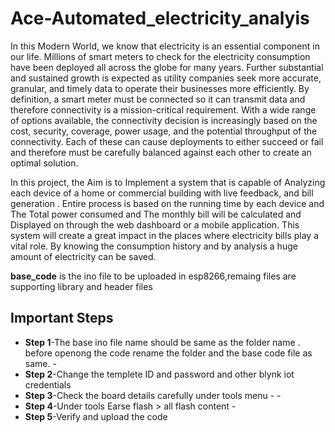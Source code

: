 # Ace-Automated_electricity_analyis

In this Modern World, we know that electricity is an essential component  in our life. Millions of smart meters to check for the electricity consumption 
have been deployed all across the globe for many years. Further substantial and sustained growth is expected as utility companies seek more accurate, 
granular, and timely data to operate their businesses more efficiently.  By definition, a smart meter must be connected so it can transmit data and 
therefore connectivity is a mission-critical requirement. With a wide range of options available, the connectivity decision is increasingly based on the 
cost, security, coverage, power usage, and the potential throughput of the connectivity. Each of these can cause deployments to either succeed or fail and 
therefore must be carefully balanced against each other to create an optimal solution.

  In this project, the Aim is to Implement a system that is capable of Analyzing each device of a home or commercial building with live feedback, and bill 
generation . Entire process is based on the running time by each device and The Total power consumed and The monthly bill  will be calculated and  
Displayed  on through the  web dashboard or a mobile application. This system will create a great impact in the places where electricity bills play a vital 
role. By knowing the consumption history and by analysis a huge amount of electricity can be saved.

**base_code** is the ino file to be uploaded in esp8266,remaing files are supporting  library and header files

## Important Steps

- **Step 1**-The base ino file name should be same as the folder name . before openong the code rename the folder and the base code file as same.         - 
- **Step 2**-Change the templete ID and password and other blynk iot credentials                                                                           
- **Step 3**-Check the board details carefully under tools menu                                                                                         - - 
- **Step 4**-Under tools Earse flash > all flash content                                                                                                 - 
- **Step 5**-Verify and upload the code

   
